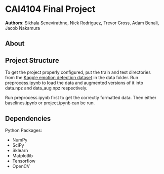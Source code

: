 # CAI4104 Final Project

**Authors**: Sikhala Senevirathne, Nick Rodriguez, Trevor Gross, Adam Benali, Jacob Nakamura

## About

## Project Structure

To get the project properly configured, put the train and test directories from the [Kaggle emotion detection dataset](https://www.kaggle.com/datasets/ananthu017/emotion-detection-fer/code) in the data folder. Run preprocess.ipynb to load the data and augmented versions of it into data.npz and data_aug.npz respectively.

Run preprocess.ipynb first to get the correctly formatted data. Then either baselines.ipynb or project.ipynb can be run.

## Dependencies

Python Packages:

* NumPy
* SciPy
* Sklearn
* Matplotlib
* Tensorflow
* OpenCV
